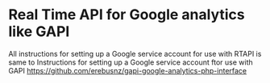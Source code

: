 # Real Time API for Google analytics like GAPI

All instructions for setting up a Google service account for use with RTAPI is same to Instructions for setting up a Google service account ftor use with GAPI
https://github.com/erebusnz/gapi-google-analytics-php-interface
